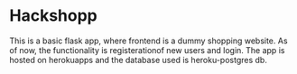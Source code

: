# Hackshopp

This is a basic flask app, where frontend is a dummy shopping website. As of now, the functionality is registerationof new users and login.
The app is hosted on herokuapps and the database used is heroku-postgres db. 
